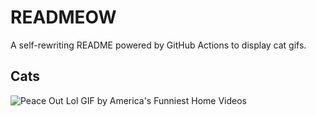 # READMEOW

A self-rewriting README powered by GitHub Actions to display cat gifs.

## Cats

![Peace Out Lol GIF by America's Funniest Home Videos](https://media2.giphy.com/media/l4KibK3JwaVo0CjDO/200.gif?cid=9acd02da8wwvkidn4ogw5u2hiogj5w4z4oiqv3hov9d93pmx&ep=v1_gifs_search&rid=200.gif&ct=g)
